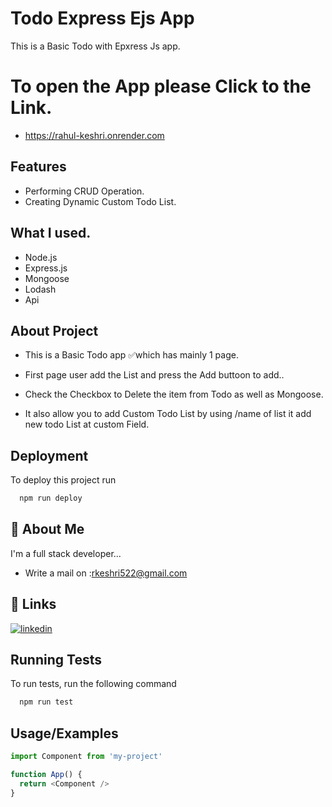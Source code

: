 
# Todo Express Ejs  App

This is a Basic Todo with Epxress Js app.

# To open the App please Click to the Link.
- https://rahul-keshri.onrender.com


## Features
- Performing CRUD Operation.
- Creating Dynamic Custom Todo List.





## What I used.
- Node.js
- Express.js
- Mongoose
- Lodash
- Api

## About Project
- This is a Basic Todo app
✅which has mainly 1 page.

- First page user add the List and press the Add buttoon to add..
- Check the Checkbox to Delete the item from Todo as well as Mongoose.
- It also allow you to add Custom Todo List by using /name of list it add new todo List at custom Field.




## Deployment

To deploy this project run

```bash
  npm run deploy
```


## 🚀 About Me
I'm a full stack developer...
- Write a mail on :rkeshri522@gmail.com



## 🔗 Links

[![linkedin](https://img.shields.io/badge/linkedin-0A66C2?style=for-the-badge&logo=linkedin&logoColor=white)](https://in/rahul-keshri-814bb8221/)



## Running Tests

To run tests, run the following command

```bash
  npm run test
```


## Usage/Examples

```javascript
import Component from 'my-project'

function App() {
  return <Component />
}
```

